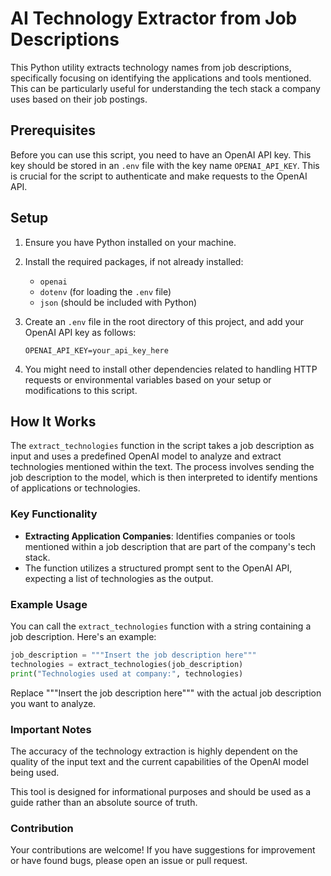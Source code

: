 # AI Technology Extractor from Job Descriptions

This Python utility extracts technology names from job descriptions, specifically focusing on identifying the applications and tools mentioned. This can be particularly useful for understanding the tech stack a company uses based on their job postings.

## Prerequisites

Before you can use this script, you need to have an OpenAI API key. This key should be stored in an `.env` file with the key name `OPENAI_API_KEY`. This is crucial for the script to authenticate and make requests to the OpenAI API.

## Setup

1. Ensure you have Python installed on your machine.
2. Install the required packages, if not already installed:
    - `openai`
    - `dotenv` (for loading the `.env` file)
    - `json` (should be included with Python)

3. Create an `.env` file in the root directory of this project, and add your OpenAI API key as follows:
    ```env
    OPENAI_API_KEY=your_api_key_here
    ```

4. You might need to install other dependencies related to handling HTTP requests or environmental variables based on your setup or modifications to this script.

## How It Works

The `extract_technologies` function in the script takes a job description as input and uses a predefined OpenAI model to analyze and extract technologies mentioned within the text. The process involves sending the job description to the model, which is then interpreted to identify mentions of applications or technologies.

### Key Functionality

- **Extracting Application Companies**: Identifies companies or tools mentioned within a job description that are part of the company's tech stack.
- The function utilizes a structured prompt sent to the OpenAI API, expecting a list of technologies as the output.

### Example Usage

You can call the `extract_technologies` function with a string containing a job description. Here's an example:

```python
job_description = """Insert the job description here"""
technologies = extract_technologies(job_description)
print("Technologies used at company:", technologies)

```

Replace """Insert the job description here""" with the actual job description you want to analyze.

### Important Notes
The accuracy of the technology extraction is highly dependent on the quality of the input text and the current capabilities of the OpenAI model being used.

This tool is designed for informational purposes and should be used as a guide rather than an absolute source of truth.

### Contribution
Your contributions are welcome! If you have suggestions for improvement or have found bugs, please open an issue or pull request.


